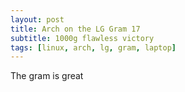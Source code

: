 ```yaml
---
layout: post
title: Arch on the LG Gram 17
subtitle: 1000g flawless victory
tags: [linux, arch, lg, gram, laptop]
---
```


The gram is great
